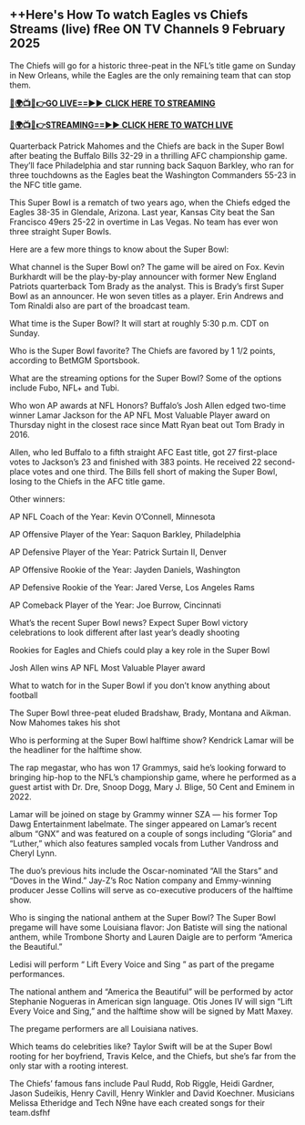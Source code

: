## ++Here's How To watch Eagles vs Chiefs Streams (live) fRee ON TV Channels 9 February 2025

The Chiefs will go for a historic three-peat in the NFL’s title game on Sunday in New Orleans, while the Eagles are the only remaining team that can stop them.

**[🔴🌍📺📱👉GO LIVE==►► CLICK HERE TO STREAMING](https://superbowl202.blogspot.com/2025/02/super-bowl-live-free-hd.html)**

**[🔴🌍📺📱👉STREAMING==►► CLICK HERE TO WATCH LIVE](https://superbowl202.blogspot.com/2025/02/super-bowl-live-free-hd.html)**

Quarterback Patrick Mahomes and the Chiefs are back in the Super Bowl after beating the Buffalo Bills 32-29 in a thrilling AFC championship game. They’ll face Philadelphia and star running back Saquon Barkley, who ran for three touchdowns as the Eagles beat the Washington Commanders 55-23 in the NFC title game.

This Super Bowl is a rematch of two years ago, when the Chiefs edged the Eagles 38-35 in Glendale, Arizona. Last year, Kansas City beat the San Francisco 49ers 25-22 in overtime in Las Vegas. No team has ever won three straight Super Bowls.

Here are a few more things to know about the Super Bowl:

What channel is the Super Bowl on?
The game will be aired on Fox. Kevin Burkhardt will be the play-by-play announcer with former New England Patriots quarterback Tom Brady as the analyst. This is Brady’s first Super Bowl as an announcer. He won seven titles as a player. Erin Andrews and Tom Rinaldi also are part of the broadcast team.

What time is the Super Bowl?
It will start at roughly 5:30 p.m. CDT on Sunday.

Who is the Super Bowl favorite?
The Chiefs are favored by 1 1/2 points, according to BetMGM Sportsbook.

What are the streaming options for the Super Bowl?
Some of the options include Fubo, NFL+ and Tubi.

Who won AP awards at NFL Honors?
Buffalo’s Josh Allen edged two-time winner Lamar Jackson for the AP NFL Most Valuable Player award on Thursday night in the closest race since Matt Ryan beat out Tom Brady in 2016.

Allen, who led Buffalo to a fifth straight AFC East title, got 27 first-place votes to Jackson’s 23 and finished with 383 points. He received 22 second-place votes and one third. The Bills fell short of making the Super Bowl, losing to the Chiefs in the AFC title game.

Other winners:

AP NFL Coach of the Year: Kevin O’Connell, Minnesota

AP Offensive Player of the Year: Saquon Barkley, Philadelphia

AP Defensive Player of the Year: Patrick Surtain II, Denver

AP Offensive Rookie of the Year: Jayden Daniels, Washington

AP Defensive Rookie of the Year: Jared Verse, Los Angeles Rams

AP Comeback Player of the Year: Joe Burrow, Cincinnati

What’s the recent Super Bowl news?
Expect Super Bowl victory celebrations to look different after last year’s deadly shooting

Rookies for Eagles and Chiefs could play a key role in the Super Bowl

Josh Allen wins AP NFL Most Valuable Player award

What to watch for in the Super Bowl if you don’t know anything about football

The Super Bowl three-peat eluded Bradshaw, Brady, Montana and Aikman. Now Mahomes takes his shot

Who is performing at the Super Bowl halftime show?
Kendrick Lamar will be the headliner for the halftime show.

The rap megastar, who has won 17 Grammys, said he’s looking forward to bringing hip-hop to the NFL’s championship game, where he performed as a guest artist with Dr. Dre, Snoop Dogg, Mary J. Blige, 50 Cent and Eminem in 2022.

Lamar will be joined on stage by Grammy winner SZA — his former Top Dawg Entertainment labelmate. The singer appeared on Lamar’s recent album “GNX” and was featured on a couple of songs including “Gloria” and “Luther,” which also features sampled vocals from Luther Vandross and Cheryl Lynn.

The duo’s previous hits include the Oscar-nominated “All the Stars” and “Doves in the Wind.” Jay-Z’s Roc Nation company and Emmy-winning producer Jesse Collins will serve as co-executive producers of the halftime show.

Who is singing the national anthem at the Super Bowl?
The Super Bowl pregame will have some Louisiana flavor: Jon Batiste will sing the national anthem, while Trombone Shorty and Lauren Daigle are to perform “America the Beautiful.”

Ledisi will perform “ Lift Every Voice and Sing ” as part of the pregame performances.

The national anthem and “America the Beautiful” will be performed by actor Stephanie Nogueras in American sign language. Otis Jones IV will sign “Lift Every Voice and Sing,” and the halftime show will be signed by Matt Maxey.

The pregame performers are all Louisiana natives.

Which teams do celebrities like?
Taylor Swift will be at the Super Bowl rooting for her boyfriend, Travis Kelce, and the Chiefs, but she’s far from the only star with a rooting interest.

The Chiefs’ famous fans include Paul Rudd, Rob Riggle, Heidi Gardner, Jason Sudeikis, Henry Cavill, Henry Winkler and David Koechner. Musicians Melissa Etheridge and Tech N9ne have each created songs for their team.dsfhf
